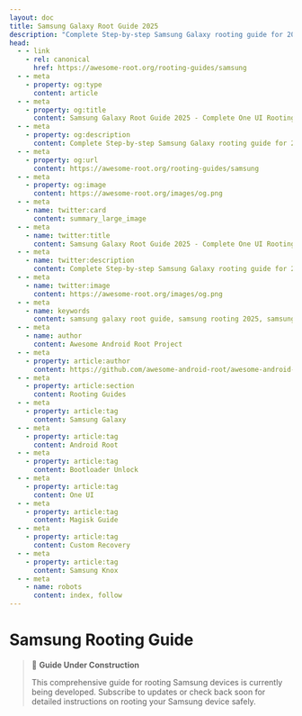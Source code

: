 ```yaml
---
layout: doc
title: Samsung Galaxy Root Guide 2025
description: "Complete Step-by-step Samsung Galaxy rooting guide for 2025 including bootloader unlocking, custom recovery & Magisk rooting on Galaxy devices."
head:
  - - link
    - rel: canonical
      href: https://awesome-root.org/rooting-guides/samsung
  - - meta
    - property: og:type
      content: article
  - - meta
    - property: og:title
      content: Samsung Galaxy Root Guide 2025 - Complete One UI Rooting Instructions
  - - meta
    - property: og:description
      content: Complete Step-by-step Samsung Galaxy rooting guide for 2025 including bootloader unlocking, custom recovery & Magisk rooting on Galaxy devices.
  - - meta
    - property: og:url
      content: https://awesome-root.org/rooting-guides/samsung
  - - meta
    - property: og:image
      content: https://awesome-root.org/images/og.png
  - - meta
    - name: twitter:card
      content: summary_large_image
  - - meta
    - name: twitter:title
      content: Samsung Galaxy Root Guide 2025 - Complete One UI Rooting Tutorial
  - - meta
    - name: twitter:description
      content: Complete Step-by-step Samsung Galaxy rooting guide for 2025 including bootloader unlocking, custom recovery & Magisk rooting on Galaxy devices.
  - - meta
    - name: twitter:image
      content: https://awesome-root.org/images/og.png
  - - meta
    - name: keywords
      content: samsung galaxy root guide, samsung rooting 2025, samsung bootloader unlock, samsung magisk guide, samsung custom recovery, galaxy s24 root, galaxy s23 root, galaxy a series root, one ui root, samsung odin, heimdall samsung, twrp samsung, lineageos samsung, samsung knox bypass, samsung root safety
  - - meta
    - name: author
      content: Awesome Android Root Project
  - - meta
    - property: article:author
      content: https://github.com/awesome-android-root/awesome-android-root
  - - meta
    - property: article:section
      content: Rooting Guides
  - - meta
    - property: article:tag
      content: Samsung Galaxy
  - - meta
    - property: article:tag
      content: Android Root
  - - meta
    - property: article:tag
      content: Bootloader Unlock
  - - meta
    - property: article:tag
      content: One UI
  - - meta
    - property: article:tag
      content: Magisk Guide
  - - meta
    - property: article:tag
      content: Custom Recovery
  - - meta
    - property: article:tag
      content: Samsung Knox
  - - meta
    - name: robots
      content: index, follow
---
```


# Samsung Rooting Guide

> 🚧 **Guide Under Construction**
>
> This comprehensive guide for rooting Samsung devices is currently being developed. Subscribe to updates or check back soon for detailed instructions on rooting your Samsung device safely.